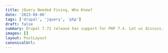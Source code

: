 ```yaml
---
title: jQuery Needed Fixing, Who Knew?
date: '2023-04-06'
tags: ['drupal', 'jquery', 'php']
draft: false
summary: Drupal 7.71 release has support for PHP 7.4. Let us discuss.
images: []
layout: PostLayout
canonicalUrl:
---
```

